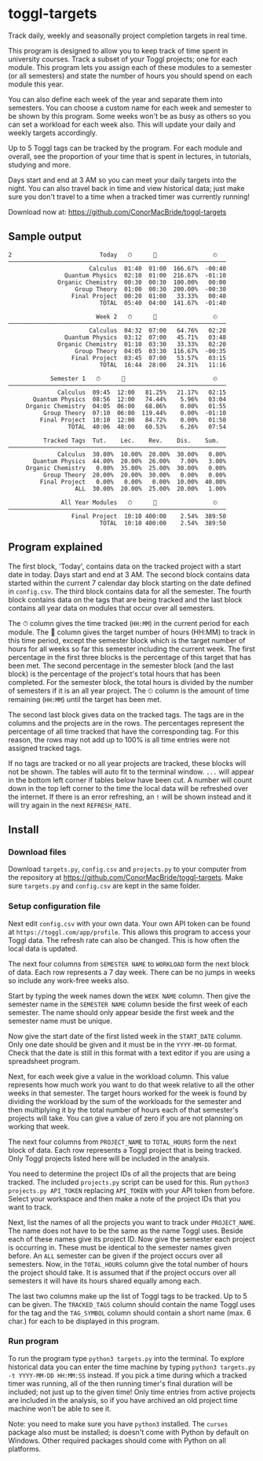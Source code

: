 # toggl-targets
Track daily, weekly and seasonally project completion targets in real time.

This program is designed to allow you to keep track of time spent in university courses. Track a subset of your Toggl projects; one for each module. This program lets you assign each of these modules to a semester (or all semesters) and state the number of hours you should spend on each module this year.

You can also define each week of the year and separate them into semesters. You can choose a custom name for each week and semester to be shown by this program. Some weeks won't be as busy as others so you can set a workload for each week also. This will update your daily and weekly targets accordingly.

Up to 5 Toggl tags can be tracked by the program. For each module and overall, see the proportion of your time that is spent in lectures, in tutorials, studying and more.

Days start and end at 3 AM so you can meet your daily targets into the night. You can also travel back in time and view historical data; just make sure you don't travel to a time when a tracked timer was currently running!

Download now at: <a href="https://github.com/ConorMacBride/toggl-targets">https://github.com/ConorMacBride/toggl-targets</a>

## Sample output

```
2                         Today   ⏱      🎯                ⏲
──────────────────────────────────────────────────────────────
                       Calculus  01:40  01:00  166.67%  -00:40
                Quantum Physics  02:10  01:00  216.67%  -01:10
              Organic Chemistry  00:30  00:30  100.00%   00:00
                   Group Theory  01:00  00:30  200.00%  -00:30
                  Final Project  00:20  01:00   33.33%   00:40
                          TOTAL  05:40  04:00  141.67%  -01:40

                         Week 2   ⏱      🎯                ⏲
──────────────────────────────────────────────────────────────
                       Calculus  04:32  07:00   64.76%   02:28
                Quantum Physics  03:12  07:00   45.71%   03:48
              Organic Chemistry  01:10  03:30   33.33%   02:20
                   Group Theory  04:05  03:30  116.67%  -00:35
                  Final Project  03:45  07:00   53.57%   03:15
                          TOTAL  16:44  28:00   24.31%   11:16

            Semester 1   ⏱      🎯                         ⏲
──────────────────────────────────────────────────────────────
              Calculus  09:45  12:00   81.25%   21.17%   02:15
       Quantum Physics  08:56  12:00   74.44%    5.96%   03:04
     Organic Chemistry  04:05  06:00   68.06%    0.00%   01:55
          Group Theory  07:10  06:00  119.44%    0.00%  -01:10
         Final Project  10:10  12:00   84.72%    0.00%   01:50
                 TOTAL  40:06  48:00   60.53%    6.26%   07:54

          Tracked Tags  Tut.    Lec.    Rev.    Dis.    Sum.
──────────────────────────────────────────────────────────────
              Calculus  30.00%  10.00%  20.00%  30.00%   0.00%
       Quantum Physics  44.00%  20.00%  26.00%   7.00%   3.00%
     Organic Chemistry   0.00%  35.00%  25.00%  30.00%   0.00%
          Group Theory  20.00%  20.00%  30.00%   0.00%   0.00%
         Final Project   0.00%   0.00%   0.00%  10.00%  40.00%
                   ALL  30.00%  20.00%  25.00%  20.00%   1.00%

               All Year Modules   ⏱      🎯                ⏲
──────────────────────────────────────────────────────────────
                  Final Project  10:10 400:00    2.54%  389:50
                          TOTAL  10:10 400:00    2.54%  389:50
```
## Program explained
The first block, 'Today', contains data on the tracked project with a start date in today. Days start and end at 3 AM. The second block contains data started within the current 7 calendar day block starting on the date defined in `config.csv`. The third block contains data for all the semester. The fourth block contains data on the tags that are being tracked and the last block contains all year data on modules that occur over all semesters.

The ⏱ column gives the time tracked (`HH:MM`) in the current period for each module. The 🎯 column gives the target number of hours (HH:MM) to track in this time period, except the semester block which is the target number of hours for all weeks so far this semester including the current week. The first percentage in the first three blocks is the percentage of this target that has been met. The second percentage in the semester block (and the last block) is the percentage of the project's total hours that has been completed. For the semester block, the total hours is divided by the number of semesters if it is an all year project. The ⏲ column is the amount of time remaining (`HH:MM`) until the target has been met.

The second last block gives data on the tracked tags. The tags are in the columns and the projects are in the rows. The percentages represent the percentage of all time tracked that have the corresponding tag. For this reason, the rows may not add up to 100% is all time entries were not assigned tracked tags.

If no tags are tracked or no all year projects are tracked, these blocks will not be shown. The tables will auto fit to the terminal window. `...` will appear in the bottom left corner if tables below have been cut. A number will count down in the top left corner to the time the local data will be refreshed over the internet. If there is an error refreshing, an `!` will be shown instead and it will try again in the next `REFRESH_RATE`.

## Install

### Download files
Download `targets.py`, `config.csv` and `projects.py` to your computer from the repository at <a href="https://github.com/ConorMacBride/toggl-targets">https://github.com/ConorMacBride/toggl-targets</a>. Make sure `targets.py` and `config.csv` are kept in the same folder.

### Setup configuration file
Next edit `config.csv` with your own data. Your own API token can be found at `https://toggl.com/app/profile`. This allows this program to access your Toggl data. The refresh rate can also be changed. This is how often the local data is updated.

The next four columns from `SEMESTER NAME` to `WORKLOAD` form the next block of data. Each row represents a 7 day week. There can be no jumps in weeks so include any work-free weeks also. 

Start by typing the week names down the `WEEK NAME` column. Then give the semester name in the `SEMESTER NAME` column beside the first week of each semester. The name should only appear beside the first week and the semester name must be unique. 

Now give the start date of the first listed week in the `START_DATE` column. Only one date should be given and it must be in the `YYYY-MM-DD` format. Check that the date is still in this format with a text editor if you are using a spreadsheet program.

Next, for each week give a value in the workload column. This value represents how much work you want to do that week relative to all the other weeks in that semester. The target hours worked for the week is found by dividing the workload by the sum of the workloads for the semester and then multiplying it by the total number of hours each of that semester's projects will take. You can give a value of zero if you are not planning on working that week.

The next four columns from `PROJECT_NAME` to `TOTAL_HOURS` form the next block of data. Each row represents a Toggl project that is being tracked. Only Toggl projects listed here will be included in the analysis.

You need to determine the project IDs of all the projects that are being tracked. The included `projects.py` script can be used for this. Run `python3 projects.py API_TOKEN` replacing `API_TOKEN` with your API token from before. Select your workspace and then make a note of the project IDs that you want to track.

Next, list the names of all the projects you want to track under `PROJECT_NAME`. The name does not have to be the same as the name Toggl uses. Beside each of these names give its project ID. Now give the semester each project is occurring in. These must be identical to the semester names given before. An `ALL` semester can be given if the project occurs over all semesters. Now, in the `TOTAL_HOURS` column give the total number of hours the project should take. It is assumed that if the project occurs over all semesters it will have its hours shared equally among each.

The last two columns make up the list of Toggl tags to be tracked. Up to 5 can be given. The `TRACKED_TAGS` column should contain the name Toggl uses for the tag and the `TAG_SYMBOL` column should contain a short name (max. 6 char.) for each to be displayed in this program.

### Run program
To run the program type `python3 targets.py` into the terminal. To explore historical data you can enter the time machine by typing `python3 targets.py -t YYYY-MM-DD HH:MM:SS` instead. If you pick a time during which a tracked timer was running, all of the then running timer's final duration will be included; not just up to the given time! Only time entries from active projects are included in the analysis, so if you have archived an old project time machine won't be able to see it.

Note: you need to make sure you have `python3` installed. The `curses` package also must be installed; is doesn't come with Python by default on Windows. Other required packages should come with Python on all platforms.
